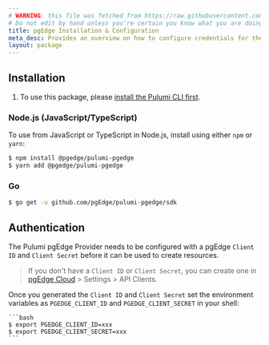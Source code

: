 ```yaml
---
# WARNING: this file was fetched from https://raw.githubusercontent.com/pgEdge/pulumi-pgedge/v0.0.40/docs/installation-configuration.md
# Do not edit by hand unless you're certain you know what you are doing!
title: pgEdge Installation & Configuration
meta_desc: Provides an overview on how to configure credentials for the Pulumi pgEdge Provider.
layout: package
---
```


## Installation

1. To use this package, please [install the Pulumi CLI first](https://www.pulumi.com/docs/install/).

### Node.js (JavaScript/TypeScript)

To use from JavaScript or TypeScript in Node.js, install using either `npm` or `yarn`:

```bash
$ npm install @pgedge/pulumi-pgedge
$ yarn add @pgedge/pulumi-pgedge
```

### Go

```bash
$ go get -u github.com/pgEdge/pulumi-pgedge/sdk
```

## Authentication

The Pulumi pgEdge Provider needs to be configured with a pgEdge `Client ID` and `Client Secret` before it can be used to create resources.

> If you don't have a `Client ID` or `Client Secret`, you can create one in [pgEdge Cloud](https://app.pgedge.com/) > Settings > API Clients.

Once you generated the `Client ID` and `Client Secret` set the environment variables as `PGEDGE_CLIENT_ID` and `PGEDGE_CLIENT_SECRET` in your shell:

    ```bash
    $ export PGEDGE_CLIENT_ID=xxx
    $ export PGEDGE_CLIENT_SECRET=xxx
    ```